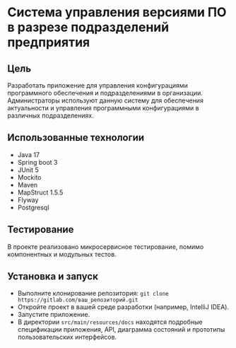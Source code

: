 # Система управления версиями ПО в разрезе подразделений предприятия

## Цель

Разработать приложение для управления конфигурациями программного обеспечения и подразделениями в организации.
Администраторы используют данную систему для обеспечения актуальности и управления программными конфигурациями в различных подразделениях.

## Использованные технологии

- Java 17
- Spring boot 3
- JUnit 5
- Mockito
- Maven
- MapStruct 1.5.5
- Flyway
- Postgresql

## Тестирование

В проекте реализовано микросервисное тестирование, помимо компонентных и модульных тестов.

## Установка и запуск

- Выполните клонирование репозитория: `git clone https://gitlab.com/ваш_репозиторий.git`
- Откройте проект в вашей среде разработки (например, IntelliJ IDEA).
- Запустите приложение.
- В директории `src/main/resources/docs` находятся подробные спецификации приложения, API, диаграмма состояний и прототипы пользовательских интерфейсов.